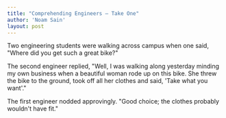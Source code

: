 ```yaml
---
title: "Comprehending Engineers — Take One"
author: 'Noam Sain'
layout: post
---
```


Two engineering students were walking across campus when one said, "Where did you get such a great bike?"

The second engineer replied, "Well, I was walking along yesterday minding my own business when a beautiful woman rode up on this bike. She threw the bike to the ground, took off all her clothes and said, 'Take what you want'."

The first engineer nodded approvingly. "Good choice; the clothes probably wouldn't have fit."
